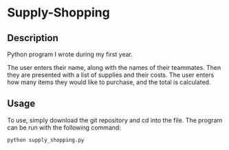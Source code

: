 # Supply-Shopping

## Description

Python program I wrote during my first year.

The user enters their name, along with the names of their teammates. Then they are presented with a list of supplies and their costs. The user enters how many items they would like to purchase, and the total is calculated. 

## Usage

To use, simply download the git repository and cd into the file. The program can be run with the following command:

`python supply_shopping.py`
